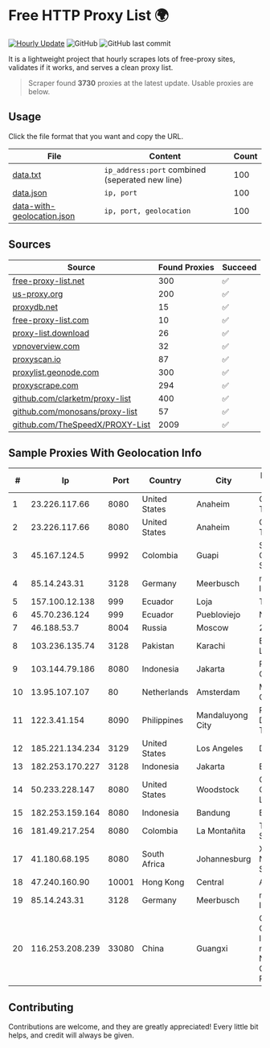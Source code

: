 
# Free HTTP Proxy List 🌍

[![Hourly Update](https://github.com/mertguvencli/http-proxy-list/actions/workflows/main.yml/badge.svg?branch=main)](https://github.com/mertguvencli/http-proxy-list/actions/workflows/main.yml)
![GitHub](https://img.shields.io/github/license/mertguvencli/http-proxy-list)
![GitHub last commit](https://img.shields.io/github/last-commit/mertguvencli/http-proxy-list)

It is a lightweight project that hourly scrapes lots of free-proxy sites, validates if it works, and serves a clean proxy list.


> Scraper found **3730** proxies at the latest update. Usable proxies are below.

## Usage

Click the file format that you want and copy the URL.


|File|Content|Count|
|----|-------|-----|
|[data.txt](https://raw.githubusercontent.com/mertguvencli/http-proxy-list/main/proxy-list/data.txt)|`ip_address:port` combined (seperated new line)|100|
|[data.json](https://raw.githubusercontent.com/mertguvencli/http-proxy-list/main/proxy-list/data.json)|`ip, port`|100|
|[data-with-geolocation.json](https://raw.githubusercontent.com/mertguvencli/http-proxy-list/main/proxy-list/data-with-geolocation.json)|`ip, port, geolocation`|100|

## Sources

|Source|Found Proxies|Succeed|
|------|-------------|-------|
|[free-proxy-list.net](https://free-proxy-list.net)|300|✅|
|[us-proxy.org](https://www.us-proxy.org)|200|✅|
|[proxydb.net](http://proxydb.net)|15|✅|
|[free-proxy-list.com](https://free-proxy-list.com/?page=&port=&type%5B%5D=http&type%5B%5D=https&up_time=0&search=Search)|10|✅|
|[proxy-list.download](https://www.proxy-list.download/HTTP)|26|✅|
|[vpnoverview.com](https://vpnoverview.com/privacy/anonymous-browsing/free-proxy-servers)|32|✅|
|[proxyscan.io](https://www.proxyscan.io)|87|✅|
|[proxylist.geonode.com](https://proxylist.geonode.com/api/proxy-list?limit=300&page=1&sort_by=lastChecked&sort_type=desc&protocols=http,https)|300|✅|
|[proxyscrape.com](https://api.proxyscrape.com/v2/?request=displayproxies&protocol=http&timeout=10000&country=all&ssl=all&anonymity=all)|294|✅|
|[github.com/clarketm/proxy-list](https://raw.githubusercontent.com/clarketm/proxy-list/master/proxy-list-raw.txt)|400|✅|
|[github.com/monosans/proxy-list](https://raw.githubusercontent.com/monosans/proxy-list/main/proxies/http.txt)|57|✅|
|[github.com/TheSpeedX/PROXY-List](https://raw.githubusercontent.com/TheSpeedX/PROXY-List/master/http.txt)|2009|✅|


## Sample Proxies With Geolocation Info

|#|Ip|Port|Country|City|Internet Service Provider|
|-|--|----|-------|----|-------------------------|
|1|23.226.117.66|8080|United States|Anaheim|ContentKeeper Technologies|
|2|23.226.117.66|8080|United States|Anaheim|ContentKeeper Technologies|
|3|45.167.124.5|9992|Colombia|Guapi|Sepcom Comunicaciones SAS|
|4|85.14.243.31|3128|Germany|Meerbusch|myLoc managed IT AG|
|5|157.100.12.138|999|Ecuador|Loja|Telconet S.A|
|6|45.70.236.124|999|Ecuador|Puebloviejo|Nedetel S.A.|
|7|46.188.53.7|8004|Russia|Moscow|2COM|
|8|103.236.135.74|3128|Pakistan|Karachi|Eureka Net Pvt Ltd|
|9|103.144.79.186|8080|Indonesia|Jakarta|PT. Indonesia Comnets Plus|
|10|13.95.107.107|80|Netherlands|Amsterdam|Microsoft Corporation|
|11|122.3.41.154|8090|Philippines|Mandaluyong City|Philippine Long Distance Telephone Co.|
|12|185.221.134.234|3129|United States|Los Angeles|DediPath|
|13|182.253.170.227|3128|Indonesia|Jakarta|BIZNET|
|14|50.233.228.147|8080|United States|Woodstock|Comcast Cable Communications, LLC|
|15|182.253.159.164|8080|Indonesia|Bandung|BIZNET|
|16|181.49.217.254|8080|Colombia|La Montañita|Telmex Colombia S.A.|
|17|41.180.68.195|8080|South Africa|Johannesburg|X-DSL Networking Solutions|
|18|47.240.160.90|10001|Hong Kong|Central|Alibaba.com LLC|
|19|85.14.243.31|3128|Germany|Meerbusch|myLoc managed IT AG|
|20|116.253.208.239|33080|China|Guangxi|CHINATELECOM Guangxi Nanning IDC networkdescr: Nanning, Guangxi Province, P.R.|



## Contributing

Contributions are welcome, and they are greatly appreciated! Every
little bit helps, and credit will always be given.

